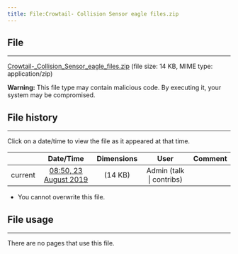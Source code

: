 ```yaml
---
title: File:Crowtail- Collision Sensor eagle files.zip
---
```


## File
--------

[Crowtail-_Collision_Sensor_eagle_files.zip](https://wiki.elecrow.com/images/2/28/Crowtail-_Collision_Sensor_eagle_files.zip) (file size: 14 KB, MIME type: application/zip)

**Warning:** This file type may contain malicious code. By executing it, your system may be compromised.

## File history
--------

Click on a date/time to view the file as it appeared at that time.

|         |                          Date/Time                           | Dimensions  |                             User                             | Comment |
| :-----: | :----------------------------------------------------------: | :---------: | :----------------------------------------------------------: | :-----: |
| current | [08:50, 23 August 2019](https://wiki.elecrow.com/images/2/28/Crowtail-_Collision_Sensor_eagle_files.zip) | (14 KB) | Admin (talk \| contribs) |         |

- You cannot overwrite this file.

## File usage
--------

There are no pages that use this file.